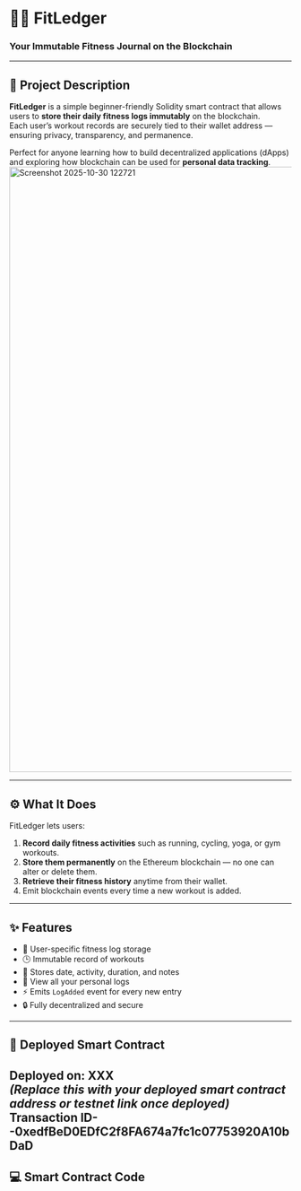 
# 🏋️‍♂️ FitLedger

### Your Immutable Fitness Journal on the Blockchain

---

## 📖 Project Description

**FitLedger** is a simple beginner-friendly Solidity smart contract that allows users to **store their daily fitness logs immutably** on the blockchain.  
Each user’s workout records are securely tied to their wallet address — ensuring privacy, transparency, and permanence.  

Perfect for anyone learning how to build decentralized applications (dApps) and exploring how blockchain can be used for **personal data tracking**.
<img width="1920" height="1080" alt="Screenshot 2025-10-30 122721" src="https://github.com/user-attachments/assets/225be208-e45c-41ea-a114-f92d3781f8fb" />



---

## ⚙️ What It Does

FitLedger lets users:

1. **Record daily fitness activities** such as running, cycling, yoga, or gym workouts.  
2. **Store them permanently** on the Ethereum blockchain — no one can alter or delete them.  
3. **Retrieve their fitness history** anytime from their wallet.  
4. Emit blockchain events every time a new workout is added.

---

## ✨ Features

- 🧍 User-specific fitness log storage  
- 🕒 Immutable record of workouts  
- 📅 Stores date, activity, duration, and notes  
- 📜 View all your personal logs  
- ⚡ Emits `LogAdded` event for every new entry  
- 🔒 Fully decentralized and secure  

---

## 🔗 Deployed Smart Contract

Deployed on: **XXX**  
*(Replace this with your deployed smart contract address or testnet link once deployed)*
**Transaction ID**--0xedfBeD0EDfC2f8FA674a7fc1c07753920A10bDaD
---

## 💻 Smart Contract Code

```solidity

            
